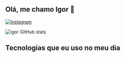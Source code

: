 ## Olá, me chamo Igor 👋


[![Instagram](https://img.shields.io/badge/Instagram-E4405F?style=for-the-badge&logo=instagram&logoColor=white)](https://instagram.com/igoreoliveiraa)

![igor GitHub stats](https://github-readme-stats.vercel.app/api?username=igoreor&show_icons=true&theme=dracula)
## Tecnologias que eu uso no meu dia
